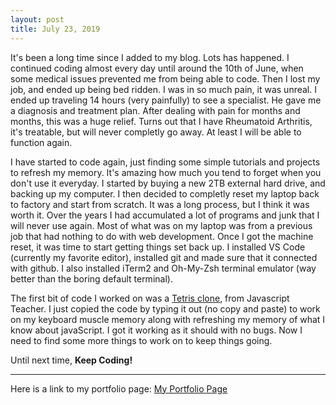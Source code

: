 ```yaml
---
layout: post
title: July 23, 2019
---
```


It's been a long time since I added to my blog. Lots has happened. I continued coding almost every day until around the 10th of June, when some medical issues prevented me from being able to code. Then I lost my job, and ended up being bed ridden. I was in so much pain, it was unreal. I ended up traveling 14 hours (very painfully) to see a specialist. He gave me a diagnosis and treatment plan. After dealing with pain for months and months, this was a huge relief. Turns out that I have Rheumatoid Arthritis, it's treatable, but will never completly go away. At least I will be able to function again. 


I have started to code again, just finding some simple tutorials and projects to refresh my memory. It's amazing how much you tend to forget when you don't use it everyday. 
I started by buying a new 2TB external hard drive, and backing up my computer. I then decided to completly reset my laptop back to factory and start from scratch. It was a long process, but I think it was worth it. Over the years I had accumulated a lot of programs and junk that I will never use again. Most of what was on my laptop was from a previous job that had nothing to do with web development.  Once I got the machine reset, it was time to start getting things set back up.  I installed VS Code (currently my favorite editor), installed git and made sure that it connected with github.  I also installed iTerm2 and Oh-My-Zsh terminal emulator (way better than the boring default terminal). 


The first bit of code I worked on was a [Tetris clone](https://github.com/javascriptteacher/Tetris), from Javascript Teacher.  I just copied the code by typing it out (no copy and paste) to work on my keyboard muscle memory along with refreshing my memory of what I know about javaScript. I got it working as it should with no bugs. Now I need to find some more things to work on to keep things going. 

Until next time, **Keep Coding!**

---

Here is a link to my portfolio page:
[My Portfolio Page](https://dragon8029.github.io/Portfolio/)




